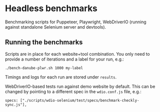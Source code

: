 # Headless benchmarks

Benchmarking scripts for Puppeteer, Playwright, WebDriverIO (running against standalone Selenium server and devtools).

## Running the benchmarks

Scripts are in place for each website+tool combination. You only need to provide a number of iterations and a label for your run, e.g.:

```./bench-danube-plwr.sh 1000 my-label```

Timings and logs for each run are stored under `results`.

WebDriverIO-based tests run against demo website by default. This can be changed by pointing to a different spec in the `wdio.conf.js` file, e.g.:

```
specs: ["./scripts/wdio-selenium/test/specs/benchmark-checkly-sync.js"],
```